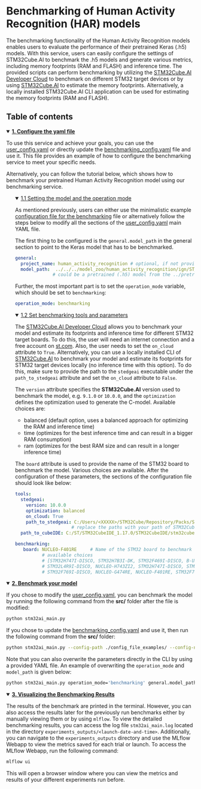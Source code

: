 # Benchmarking of Human Activity Recognition (HAR) models

The benchmarking functionality of the Human Activity Recognition models enables users to evaluate the performance of their pretrained Keras (.h5) models. With this service, users can easily configure the settings of STM32Cube.AI to benchmark the .h5 models and generate various metrics, including memory footprints (RAM and FLASH) and inference time. The provided scripts can perform benchmarking by utilizing the [STM32Cube.AI Developer Cloud](https://stedgeai-dc.st.com/home) to benchmark on different STM32 target devices or by using [STM32Cube.AI](https://www.st.com/en/embedded-software/x-cube-ai.html) to estimate the memory footprints. Alternatively, a locally installed STM32Cube.AI CLI application can be used for estimating the memory footprints (RAM and FLASH).

## <a id="">Table of contents</a>

<details open><summary><a href="#1"><b>1. Configure the yaml file</b></a></summary><a id="1"></a> 

To use this service and achieve your goals, you can use the [user_config.yaml](../user_config.yaml) or directly update the [benchmarking_config.yaml](../config_file_examples/benchmarking_config.yaml) file and use it. This file provides an example of how to configure the benchmarking service to meet your specific needs.

Alternatively, you can follow the tutorial below, which shows how to benchmark your pretrained Human Activity Recognition model using our benchmarking service.

<ul><details open><summary><a href="#1-1">1.1 Setting the model and the operation mode</a></summary><a id="1-1"></a>

As mentioned previously, users can either use the minimalistic example [configuration file for the benchmarking](../config_file_examples/benchmarking_config.yaml) file or alternatively follow the steps below to modify all the sections of the [user_config.yaml](../user_config.yaml) main YAML file. 

The first thing to be configured is the `general.model_path` in the general section to point to the Keras model that has to be benchmarked.

```yaml
general:
  project_name: human_activity_recognition # optional, if not provided <human_activity_recognition> is used
  model_path:  ../../../model_zoo/human_activity_recognition/ign/ST_pretrainedmodel_custom_dataset/mobility_v1/ign_wl_24/ign_wl_24.h5
              # could be a pretrained (.h5) model from the ../pretrained_models or any model user trained. 
```

Further, the most important part is to set the `operation_mode` variable, which should be set to `benchmarking`: 

```yaml
operation_mode: benchmarking
```

</details></ul>
<ul><details open><summary><a href="#1-2">1.2 Set benchmarking tools and parameters</a></summary><a id="1-2"></a>

The [STM32Cube.AI Developer Cloud](https://stedgeai-dc.st.com/home) allows you to benchmark your model and estimate its footprints and inference time for different STM32 target boards. To do this, the user will need an internet connection and a free account on [st.com](https://www.st.com). Also, the user needs to set the `on_cloud` attribute to `True`. Alternatively, you can use a locally installed CLI of [STM32Cube.AI](https://www.st.com/en/embedded-software/x-cube-ai.html) to benchmark your model and estimate its footprints for STM32 target devices locally (no inference time with this option). To do this, make sure to provide the path to the `stedgeai` executable under the `path_to_stedgeai` attribute and set the `on_cloud` attribute to `False`.

The `version` attribute specifies the **STM32Cube.AI** version used to benchmark the model, e.g. `9.1.0` or `10.0.0`, and the `optimization` defines the optimization used to generate the C-model. Available choices are: 
- balanced (default option, uses a balanced approach for optimizing the RAM and inference time)
- time (optimizes for the best inference time and can result in a bigger RAM consumption)
- ram (optimizes for the best RAM size and can result in a longer inference time)

The `board` attribute is used to provide the name of the STM32 board to benchmark the model. Various choices are available. 
After the configuration of these parameters, the sections of the configuration file should look like below:
```yaml
tools:
  stedgeai:
    version: 10.0.0
    optimization: balanced
    on_cloud: True
    path_to_stedgeai: C:/Users/<XXXXX>/STM32Cube/Repository/Packs/STMicroelectronics/X-CUBE-AI/<*.*.*>/Utilities/windows/stedgeai.exe
                     # replace the paths with your path of STM32Cube.AI and STM32CubeIDE
  path_to_cubeIDE: C:/ST/STM32CubeIDE_1.17.0/STM32CubeIDE/stm32cubeide.exe

benchmarking:
   board: NUCLEO-F401RE     # Name of the STM32 board to benchmark the model on
          # available choices
          # [STM32H747I-DISCO, STM32H7B3I-DK, STM32F469I-DISCO, B-U585I-IOT02A,
          # STM32L4R9I-DISCO, NUCLEO-H743ZI2, STM32H747I-DISCO, STM32H735G-DK,
          # STM32F769I-DISCO, NUCLEO-G474RE, NUCLEO-F401RE, STM32F746G-DISCO]

```

</details></ul>
</details>
<details open><summary><a href="#2"><b>2. Benchmark your model</b></a></summary><a id="2"></a>

If you chose to modify the [user_config.yaml](../user_config.yaml), you can benchmark the model by running the following command from the **src/** folder after the file is modified:

```bash
python stm32ai_main.py
```
If you chose to update the [benchmarking_config.yaml](../config_file_examples/benchmarking_config.yaml) and use it, then run the following command from the **src/** folder: 

```bash
python stm32ai_main.py --config-path ./config_file_examples/ --config-name benchmarking_config.yaml
```
Note that you can also overwrite the parameters directly in the CLI by using a provided YAML file. An example of overwriting the `operation_mode` and `model_path` is given below:

```bash
python stm32ai_main.py operation_mode='benchmarking' general.model_path='../pretrained_models/ign/ST_pretrainedmodel_custom_dataset/mobility_v1/ign_wl_24/ign_wl_24.h5'
```

</details>
<details open><summary><a href="#3"><b>3. Visualizing the Benchmarking Results</b></a></summary><a id="3"></a>

The results of the benchmark are printed in the terminal. However, you can also access the results later for the previously run benchmarks either by manually viewing them or by using `mlflow`. To view the detailed benchmarking results, you can access the log file `stm32ai_main.log` located in the directory `experiments_outputs/<launch-date-and-time>`. Additionally, you can navigate to the `experiments_outputs` directory and use the MLflow Webapp to view the metrics saved for each trial or launch. To access the MLflow Webapp, run the following command:

```bash
mlflow ui
``` 

This will open a browser window where you can view the metrics and results of your different experiments run before.

</details>
